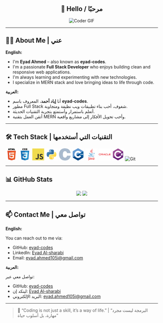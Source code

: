 <h2 align="center">
  👋 Hello / مرحبًا
</h2>

<p align="center">
  <img src="https://media.giphy.com/media/SWoSkN6DxTszqIKEqv/giphy.gif" alt="Coder GIF" width="500" />
</p>

---

## 👨‍💻 About Me | عني

**English:**

- I'm **Eyad Ahmed** – also known as **eyad-codes**.
- I'm a passionate **Full Stack Developer** who enjoys building clean and responsive web applications.
- I'm always learning and experimenting with new technologies.
- I specialize in MERN stack and love bringing ideas to life through code.

**العربية:**

- أنا **إياد أحمد**، المعروف باسم **eyad-codes**.
- مطور Full Stack شغوف، أحب بناء تطبيقات ويب نظيفة ومتجاوبة.
- أتعلم باستمرار وأستمتع بتجربة التقنيات الحديثة.
- أتقن العمل بتقنية MERN وأحب تحويل الأفكار إلى مشاريع واقعية.

---

## 🛠 Tech Stack | التقنيات التي أستخدمها

<p align="left">
  <img src="https://raw.githubusercontent.com/devicons/devicon/master/icons/html5/html5-original-wordmark.svg" width="40" alt="HTML" />
  <img src="https://raw.githubusercontent.com/devicons/devicon/master/icons/css3/css3-original-wordmark.svg" width="40" alt="CSS" />
  <img src="https://raw.githubusercontent.com/devicons/devicon/master/icons/javascript/javascript-original.svg" width="40" alt="JavaScript" />
  <img src="https://raw.githubusercontent.com/devicons/devicon/master/icons/python/python-original.svg" width="40" alt="Python" />
  <img src="https://raw.githubusercontent.com/devicons/devicon/master/icons/c/c-original.svg" width="40" alt="C" />
  <img src="https://raw.githubusercontent.com/devicons/devicon/master/icons/cplusplus/cplusplus-original.svg" width="40" alt="C++" />
  <img src="https://raw.githubusercontent.com/devicons/devicon/master/icons/java/java-original-wordmark.svg" width="40" alt="OOP - Java" />
  <img src="https://raw.githubusercontent.com/devicons/devicon/master/icons/oracle/oracle-original.svg" width="40" alt="Oracle Database" />
  <img src="https://raw.githubusercontent.com/devicons/devicon/master/icons/csharp/csharp-original.svg" width="40" alt="C#" />
  <img src="https://www.vectorlogo.zone/logos/git-scm/git-scm-icon.svg" width="40" alt="Git" />
</p>

---

## 📊 GitHub Stats

<p align="center">
  <img src="https://github-readme-stats.vercel.app/api?username=eyad-codes&show_icons=true&theme=radical" width="48%" />
  <img src="https://github-readme-streak-stats.herokuapp.com/?user=eyad-codes&theme=radical" width="48%" />
</p>

---

## 📫 Contact Me | تواصل معي

**English:**

You can reach out to me via:

- GitHub: [eyad-codes](https://github.com/eyad-codes)
- LinkedIn: [Eyad Al-sharabi]([https://linkedin.com/in/eyad-ahmed](https://www.linkedin.com/in/eyad-al-sharabi-a16996347?utm_source=share&utm_campaign=share_via&utm_content=profile&utm_medium=ios_app))
- Email: eyad.ahmed105i@gmail.com

**العربية:**

تواصل معي عبر:

- GitHub: [eyad-codes](https://github.com/eyad-codes)
- لينكد إن: [Eyad Al-sharabi](https://linkedin.com/in/eyad-ahmed)
- البريد الإلكتروني: eyad.ahmed105i@gmail.com

---

> 🚀 “Coding is not just a skill, it’s a way of life.” | “البرمجة ليست مجرد مهارة، بل أسلوب حياة”
